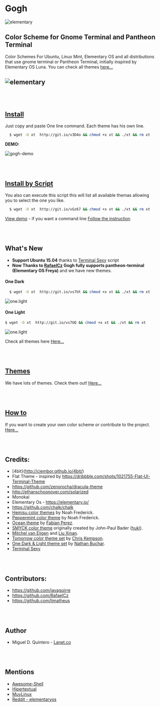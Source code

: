 Gogh
====

![elementary](https://raw.githubusercontent.com/Mayccoll/Gogh/master/images/Gogh-icons.png)

## Color Scheme for Gnome Terminal and Pantheon Terminal

Color Schemes For Ubuntu, Linux Mint, Elementary OS and all distributions that use gnome terminal or Pantheon Terminal, initially inspired by Elementary OS Luna. You can check all themes [here...](https://github.com/Mayccoll/Gogh/blob/master/content/themes.md)

![elementary](https://raw.githubusercontent.com/Mayccoll/Gogh/master/images/themes.gif)
----


<br/>
<br/>


## [Install](https://github.com/Mayccoll/Gogh/blob/master/content/install.md)

Just copy and paste One line command.
Each theme has his own line.

```bash
  $ wget -O xt  http://git.io/v3D4o && chmod +x xt && ./xt && rm xt
```

**DEMO:**

![gogh-demo](https://raw.githubusercontent.com/Mayccoll/Gogh/master/images/gogh-demo.gif)

<br/>
<br/>


## [Install by Script](https://github.com/Mayccoll/Gogh/blob/master/content/install.md)

You also can execute this script this will list all available themas allowing you to select the one you like.

```bash
  $ wget -O xt  http://git.io/vGz67 && chmod +x xt && ./xt && rm xt
```
[View demo](https://raw.githubusercontent.com/Mayccoll/Elementary-OS-Terminal-Colors/master/images/script-demo.gif) - if you want a command line [Follow the instruction](https://github.com/Mayccoll/Gogh/blob/master/content/install.md#create-a-command-line)

<br/>
<br/>

## What's New

- **Support Ubuntu 15.04** thanks to [Terminal Sexy](https://terminal.sexy) script
- **Now Thanks to [RafaelCz](https://github.com/RafaelCz) Gogh fully supports pantheon-terminal (Elementary OS Freya)** and we have new themes.

#### One Dark

```bash
  $ wget -O xt  http://git.io/vs7Ut && chmod +x xt && ./xt && rm xt
```

![one.light](https://raw.githubusercontent.com/Mayccoll/Gogh/master/images/one.dark.png)

#### One Light

```bash
$ wget -O xt  http://git.io/vs7UQ && chmod +x xt && ./xt && rm xt
```

![one.light](https://raw.githubusercontent.com/Mayccoll/Gogh/master/images/one.light.png)


Check all themes here [Here...](https://github.com/Mayccoll/Gogh/blob/master/content/themes.md)



<br/>
<br/>


## [Themes](https://github.com/Mayccoll/Gogh/blob/master/content/themes.md)

We have lots of themes. Check them out! [Here...](https://github.com/Mayccoll/Gogh/blob/master/content/themes.md)


<br/>
<br/>



## [How to](https://github.com/Mayccoll/Gogh/blob/master/content/howto.md)

If you want to create your own color scheme or contribute to the project. [Here...](https://github.com/Mayccoll/Gogh/blob/master/content/howto.md)



<br/>
<br/>


## Credits:

- [4bit}(http://ciembor.github.io/4bit/)
- Flat Theme - inspired by https://dribbble.com/shots/1021755-Flat-UI-Terminal-Theme
- https://github.com/zenorocha/dracula-theme
- http://ethanschoonover.com/solarized
- Monokai
- Elementary Os - https://elementary.io/
- https://github.com/chalk/chalk
- [Hemisu color themes](https://noahfrederick.com/log/hemisu-for-os-x-terminal/) by Noah Frederick.
- [Peppermint color theme](https://noahfrederick.com/log/lion-terminal-theme-peppermint/) by Noah Frederick.
- [Ocean theme](https://github.com/fabianperez/ocean-dark-iterm) by [Fabian Perez](https://github.com/fabianperez).
- [SMYCK color theme](http://color.smyck.org/) originally created by John-Paul Bader ([hukl](https://github.com/hukl)).
- [Mitchel van Eijgen](https://gist.github.com/mvaneijgen/4c56701215847dd5ddcf) and [Liu Xinan](https://gist.github.com/xinan/ca2b82fef6aaa0d1e099).
- [Tomorrow color theme set](https://github.com/chriskempson/tomorrow-theme) by [Chris Kempson](https://github.com/chriskempson).
- [One Dark & Light theme set](https://github.com/nathanbuchar/one-dark-terminal) by [Nathan Buchar](https://github.com/nathanbuchar).
- [Terminal Sexy](https://terminal.sexy)


<br/>
<br/>


## Contributors:

- https://github.com/javaguirre
- https://github.com/RafaelCz
- https://github.com/limatheus


<br/>
<br/>


## Author

- Miguel D. Quintero - [Lanet.co](http:lanet.co)



<br/>
<br/>



## Mentions

- [Awesome-Shell](https://github.com/alebcay/awesome-shell)
- [Hipertextual](http://hipertextual.com/archivo/2014/11/4bit/)
- [MuyLinux](http://www.muylinux.com/2015/06/06/ping-91)
- [Reddit - elementaryos](https://www.reddit.com/r/elementaryos/comments/3ivnb7/how_to_change_terminals_colors/)
